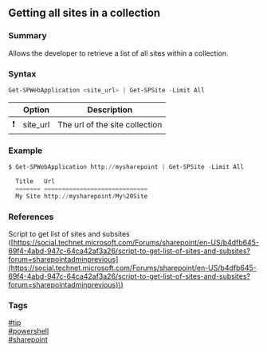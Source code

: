 ## Getting all sites in a collection

### Summary
Allows the developer to retrieve a list of all sites within a collection.

### Syntax
```powershell
Get-SPWebApplication <site_url> | Get-SPSite -Limit All
```

|               | Option   | Description                    |
| :-----------: | -------- | ------------------------------ |
| :exclamation: | site_url | The url of the site collection |

### Example
```powershell
$ Get-SPWebApplication http://mysharepoint | Get-SPSite -Limit All

  Title   Url
  ======= =============================
  My Site http://mysharepoint/My%20Site
```

### References
Script to get list of sites and subsites \([https://social.technet.microsoft.com/Forums/sharepoint/en-US/b4dfb645-69f4-4abd-947c-64ca42af3a26/script-to-get-list-of-sites-and-subsites?forum=sharepointadminprevious](https://social.technet.microsoft.com/Forums/sharepoint/en-US/b4dfb645-69f4-4abd-947c-64ca42af3a26/script-to-get-list-of-sites-and-subsites?forum=sharepointadminprevious)\)


### Tags
[#tip](../../tips.md)  
[#powershell](../powershell.md)  
[#sharepoint](sharepoint.md)
 